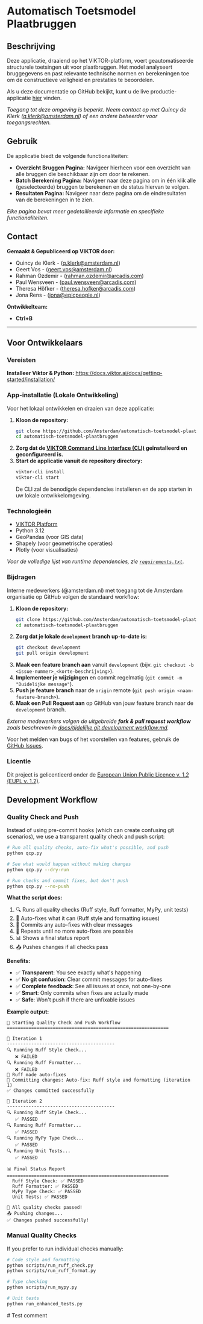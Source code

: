 # Automatisch Toetsmodel Plaatbruggen

## Beschrijving

Deze applicatie, draaiend op het VIKTOR-platform, voert geautomatiseerde structurele toetsingen uit voor plaatbruggen. Het model analyseert bruggegevens en past relevante technische normen en berekeningen toe om de constructieve veiligheid en prestaties te beoordelen.

Als u deze documentatie op GitHub bekijkt, kunt u de live productie-applicatie [hier](https://amsterdam.viktor.ai/workspaces/108/app/dashboard) vinden.

*Toegang tot deze omgeving is beperkt. Neem contact op met Quincy de Klerk (q.klerk@amsterdam.nl) of een andere beheerder voor toegangsrechten.*

## Gebruik

De applicatie biedt de volgende functionaliteiten:

-   **Overzicht Bruggen Pagina:** Navigeer hierheen voor een overzicht van alle bruggen die beschikbaar zijn om door te rekenen.
-   **Batch Berekening Pagina:** Navigeer naar deze pagina om in één klik alle (geselecteerde) bruggen te berekenen en de status hiervan te volgen.
-   **Resultaten Pagina:** Navigeer naar deze pagina om de eindresultaten van de berekeningen in te zien.

*Elke pagina bevat meer gedetailleerde informatie en specifieke functionaliteiten.*

## Contact
**Gemaakt & Gepubliceerd op VIKTOR door:**

- Quincy de Klerk - (q.klerk@amsterdam.nl)
- Geert Vos - (geert.vos@amsterdam.nl)
- Rahman Özdemir - (rahman.ozdemir@arcadis.com)
- Paul Wensveen - (paul.wensveen@arcadis.com)
- Theresa Höfker - (theresa.hofker@arcadis.com)
- Jona Rens - (jona@epicpeople.nl)

**Ontwikkelteam:**
- **Ctrl+B**

---

## Voor Ontwikkelaars

### Vereisten

**Installeer Viktor & Python:**
https://docs.viktor.ai/docs/getting-started/installation/

### App-installatie (Lokale Ontwikkeling)

Voor het lokaal ontwikkelen en draaien van deze applicatie:

1.  **Kloon de repository:**
    ```bash
    git clone https://github.com/Amsterdam/automatisch-toetsmodel-plaatbruggen.git
    cd automatisch-toetsmodel-plaatbruggen
    ```
2.  **Zorg dat de [VIKTOR Command Line Interface (CLI)](https://docs.viktor.ai/docs/getting-started/installation/) geïnstalleerd en geconfigureerd is.**
3.  **Start de applicatie vanuit de repository directory:**
    ```bash
    viktor-cli install
    viktor-cli start
    ```
    De CLI zal de benodigde dependencies installeren en de app starten in uw lokale ontwikkelomgeving.

### Technologieën

-   [VIKTOR Platform](https://www.viktor.ai/)
-   Python 3.12
-   GeoPandas (voor GIS data)
-   Shapely (voor geometrische operaties)
-   Plotly (voor visualisaties)

*Voor de volledige lijst van runtime dependencies, zie [`requirements.txt`](requirements.txt).*

### Bijdragen

Interne medewerkers (@amsterdam.nl) met toegang tot de Amsterdam organisatie op GitHub volgen de standaard workflow:

1.  **Kloon de repository:**
    ```bash
    git clone https://github.com/Amsterdam/automatisch-toetsmodel-plaatbruggen.git
    cd automatisch-toetsmodel-plaatbruggen
    ```
2.  **Zorg dat je lokale `development` branch up-to-date is:**
    ```bash
    git checkout development
    git pull origin development
    ```
3.  **Maak een feature branch aan** vanuit `development` (bijv. `git checkout -b <issue-nummer>_<korte-beschrijving>`).
4.  **Implementeer je wijzigingen** en commit regelmatig (`git commit -m "Duidelijke message"`).
5.  **Push je feature branch** naar de `origin` remote (`git push origin <naam-feature-branch>`).
6.  **Maak een Pull Request aan** op GitHub van jouw feature branch naar de `development` branch.

*Externe medewerkers volgen de uitgebreide **fork & pull request workflow** zoals beschreven in [docs/tijdelijke git development workflow.md](docs/tijdelijke%20git%20development%20workflow.md).*

Voor het melden van bugs of het voorstellen van features, gebruik de [GitHub Issues](https://github.com/Amsterdam/automatisch-toetsmodel-plaatbruggen/issues).

### Licentie

Dit project is gelicentieerd onder de [European Union Public Licence v. 1.2 (EUPL v. 1.2)](LICENSE).

## Development Workflow

### Quality Check and Push

Instead of using pre-commit hooks (which can create confusing git scenarios), we use a transparent quality check and push script:

```bash
# Run all quality checks, auto-fix what's possible, and push
python qcp.py

# See what would happen without making changes
python qcp.py --dry-run

# Run checks and commit fixes, but don't push
python qcp.py --no-push
```

**What the script does:**
1. 🔍 Runs all quality checks (Ruff style, Ruff formatter, MyPy, unit tests)
2. 🔧 Auto-fixes what it can (Ruff style and formatting issues)
3. 📝 Commits any auto-fixes with clear messages
4. 🔄 Repeats until no more auto-fixes are possible
5. 📊 Shows a final status report
6. 📤 Pushes changes if all checks pass

**Benefits:**
- ✅ **Transparent**: You see exactly what's happening
- ✅ **No git confusion**: Clear commit messages for auto-fixes
- ✅ **Complete feedback**: See all issues at once, not one-by-one
- ✅ **Smart**: Only commits when fixes are actually made
- ✅ **Safe**: Won't push if there are unfixable issues

**Example output:**
```
🚀 Starting Quality Check and Push Workflow
============================================================

🔄 Iteration 1
----------------------------------------
🔍 Running Ruff Style Check...
   ❌ FAILED
🔍 Running Ruff Formatter...
   ❌ FAILED
🔧 Ruff made auto-fixes
📝 Committing changes: Auto-fix: Ruff style and formatting (iteration 1)
✅ Changes committed successfully

🔄 Iteration 2
----------------------------------------
🔍 Running Ruff Style Check...
   ✅ PASSED
🔍 Running Ruff Formatter...
   ✅ PASSED
🔍 Running MyPy Type Check...
   ✅ PASSED
🔍 Running Unit Tests...
   ✅ PASSED

📊 Final Status Report
============================================================
  Ruff Style Check: ✅ PASSED
  Ruff Formatter: ✅ PASSED
  MyPy Type Check: ✅ PASSED
  Unit Tests: ✅ PASSED

🎉 All quality checks passed!
📤 Pushing changes...
✅ Changes pushed successfully!
```

### Manual Quality Checks

If you prefer to run individual checks manually:

```bash
# Code style and formatting
python scripts/run_ruff_check.py
python scripts/run_ruff_format.py

# Type checking
python scripts/run_mypy.py

# Unit tests
python run_enhanced_tests.py
```
#   T e s t   c o m m e n t 
 
 